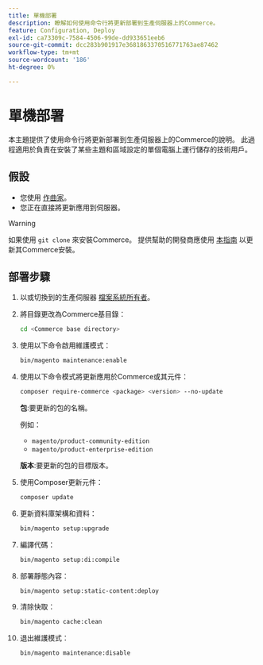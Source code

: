 ```yaml
---
title: 單機部署
description: 瞭解如何使用命令行將更新部署到生產伺服器上的Commerce。
feature: Configuration, Deploy
exl-id: ca73309c-7584-4506-99de-dd933651eeb6
source-git-commit: dcc283b901917e3681863370516771763ae87462
workflow-type: tm+mt
source-wordcount: '186'
ht-degree: 0%

---
```


# 單機部署

本主題提供了使用命令行將更新部署到生產伺服器上的Commerce的說明。 此過程適用於負責在安裝了某些主題和區域設定的單個電腦上運行儲存的技術用戶。

## 假設

- 您使用 [作曲家](../../installation/composer.md)。
- 您正在直接將更新應用到伺服器。

>[!WARNING]
>
>如果使用 `git clone` 來安裝Commerce。
>提供幫助的開發商應使用 [本指南][install] 以更新其Commerce安裝。

## 部署步驟

1. 以或切換到的生產伺服器 [檔案系統所有者](../../installation/prerequisites/file-system/overview.md)。

1. 將目錄更改為Commerce基目錄：

   ```bash
   cd <Commerce base directory>
   ```

1. 使用以下命令啟用維護模式：

   ```bash
   bin/magento maintenance:enable
   ```

1. 使用以下命令模式將更新應用於Commerce或其元件：

   ```bash
   composer require-commerce <package> <version> --no-update
   ```

   **包**:要更新的包的名稱。

   例如：

   - `magento/product-community-edition`
   - `magento/product-enterprise-edition`

   **版本**:要更新的包的目標版本。

1. 使用Composer更新元件：

   ```bash
   composer update
   ```

1. 更新資料庫架構和資料：

   ```bash
   bin/magento setup:upgrade
   ```

1. 編譯代碼：

   ```bash
   bin/magento setup:di:compile
   ```

1. 部署靜態內容：

   ```bash
   bin/magento setup:static-content:deploy
   ```

1. 清除快取：

   ```bash
   bin/magento cache:clean
   ```

1. 退出維護模式：

   ```bash
   bin/magento maintenance:disable
   ```

<!-- link definitions -->

[install]: https://developer.adobe.com/commerce/contributor/guides/install/update-dependencies/

